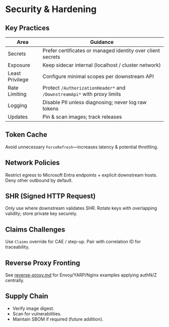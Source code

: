 # Security & Hardening

## Key Practices

| Area | Guidance |
|------|----------|
| Secrets | Prefer certificates or managed identity over client secrets |
| Exposure | Keep sidecar internal (localhost / cluster network) |
| Least Privilege | Configure minimal scopes per downstream API |
| Rate Limiting | Protect `/AuthorizationHeader*` and `/DownstreamApi*` with proxy limits |
| Logging | Disable PII unless diagnosing; never log raw tokens |
| Updates | Pin & scan images; track releases |

## Token Cache

Avoid unnecessary `ForceRefresh`—increases latency & potential throttling.

## Network Policies

Restrict egress to Microsoft Entra endpoints + explicit downstream hosts. Deny other outbound by default.

## SHR (Signed HTTP Request)

Only use where downstream validates SHR. Rotate keys with overlapping validity; store private key securely.

## Claims Challenges

Use `Claims` override for CAE / step-up. Pair with correlation ID for traceability.

## Reverse Proxy Fronting

See [reverse-proxy.md](reverse-proxy.md) for Envoy/YARP/Nginx examples applying authN/Z centrally.

## Supply Chain

- Verify image digest.
- Scan for vulnerabilities.
- Maintain SBOM if required (future addition).

